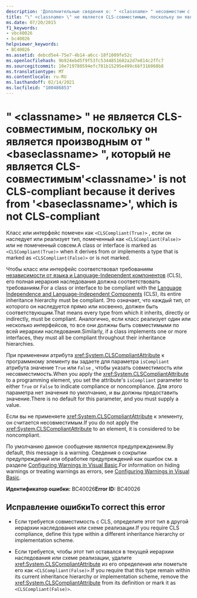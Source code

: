```yaml
---
description: 'Дополнительные сведения о: " <classname> " несовместим с CLS, так как он является производным от " <baseclassname> ", который НЕСОВМЕСТИМ с CLS'
title: "\" <classname> \" не является CLS-совместимым, поскольку он является производным от \" <baseclassname> \", который не является CLS-совместимым"
ms.date: 07/20/2015
f1_keywords:
- vbc40026
- bc40026
helpviewer_keywords:
- BC40026
ms.assetid: debcd5e4-75e7-4b14-a6cc-18f1009fe52c
ms.openlocfilehash: 9b924ebd5f9f53fc5344851602a2d7e814c2ffc7
ms.sourcegitcommit: 10e719780594efc781b15295e499c66f316068b8
ms.translationtype: MT
ms.contentlocale: ru-RU
ms.lasthandoff: 02/14/2021
ms.locfileid: "100486853"
---
```

# <a name="classname-is-not-cls-compliant-because-it-derives-from-baseclassname-which-is-not-cls-compliant"></a><span data-ttu-id="92297-103">" \<classname> " не является CLS-совместимым, поскольку он является производным от " \<baseclassname> ", который не является CLS-совместимым</span><span class="sxs-lookup"><span data-stu-id="92297-103">'\<classname>' is not CLS-compliant because it derives from '\<baseclassname>', which is not CLS-compliant</span></span>

<span data-ttu-id="92297-104">Класс или интерфейс помечен как `<CLSCompliant(True)>` , если он наследует или реализует тип, помеченный как `<CLSCompliant(False)>` или не помеченный совсем.</span><span class="sxs-lookup"><span data-stu-id="92297-104">A class or interface is marked as `<CLSCompliant(True)>` when it derives from or implements a type that is marked as `<CLSCompliant(False)>` or is not marked.</span></span>  
  
 <span data-ttu-id="92297-105">Чтобы класс или интерфейс соответствовал требованиям [независимости от языка и Language-Independent компонентов](../../standard/language-independence-and-language-independent-components.md) (CLS), его полная иерархия наследования должна соответствовать требованиям.</span><span class="sxs-lookup"><span data-stu-id="92297-105">For a class or interface to be compliant with the [Language Independence and Language-Independent Components](../../standard/language-independence-and-language-independent-components.md) (CLS), its entire inheritance hierarchy must be compliant.</span></span> <span data-ttu-id="92297-106">Это означает, что каждый тип, от которого он наследуется прямо или косвенно, должен быть соответствующим.</span><span class="sxs-lookup"><span data-stu-id="92297-106">That means every type from which it inherits, directly or indirectly, must be compliant.</span></span> <span data-ttu-id="92297-107">Аналогично, если класс реализует один или несколько интерфейсов, то все они должны быть совместимыми по всей иерархии наследования.</span><span class="sxs-lookup"><span data-stu-id="92297-107">Similarly, if a class implements one or more interfaces, they must all be compliant throughout their inheritance hierarchies.</span></span>  
  
 <span data-ttu-id="92297-108">При применении атрибута <xref:System.CLSCompliantAttribute> к программному элементу вы задаете для параметра `isCompliant` атрибута значение `True` или `False` , чтобы указать совместимость или несовместимость.</span><span class="sxs-lookup"><span data-stu-id="92297-108">When you apply the <xref:System.CLSCompliantAttribute> to a programming element, you set the attribute's `isCompliant` parameter to either `True` or `False` to indicate compliance or noncompliance.</span></span> <span data-ttu-id="92297-109">Для этого параметра нет значения по умолчанию, и вы должны предоставить значение.</span><span class="sxs-lookup"><span data-stu-id="92297-109">There is no default for this parameter, and you must supply a value.</span></span>  
  
 <span data-ttu-id="92297-110">Если вы не применяете <xref:System.CLSCompliantAttribute> к элементу, он считается несовместимым.</span><span class="sxs-lookup"><span data-stu-id="92297-110">If you do not apply the <xref:System.CLSCompliantAttribute> to an element, it is considered to be noncompliant.</span></span>  
  
 <span data-ttu-id="92297-111">По умолчанию данное сообщение является предупреждением.</span><span class="sxs-lookup"><span data-stu-id="92297-111">By default, this message is a warning.</span></span> <span data-ttu-id="92297-112">Сведения о сокрытии предупреждений или обработке предупреждений как ошибок см. в разделе [Configuring Warnings in Visual Basic](/visualstudio/ide/configuring-warnings-in-visual-basic).</span><span class="sxs-lookup"><span data-stu-id="92297-112">For information on hiding warnings or treating warnings as errors, see [Configuring Warnings in Visual Basic](/visualstudio/ide/configuring-warnings-in-visual-basic).</span></span>  
  
 <span data-ttu-id="92297-113">**Идентификатор ошибки:** BC40026</span><span class="sxs-lookup"><span data-stu-id="92297-113">**Error ID:** BC40026</span></span>  
  
## <a name="to-correct-this-error"></a><span data-ttu-id="92297-114">Исправление ошибки</span><span class="sxs-lookup"><span data-stu-id="92297-114">To correct this error</span></span>  
  
- <span data-ttu-id="92297-115">Если требуется совместимость с CLS, определите этот тип в другой иерархии наследования или схеме реализации.</span><span class="sxs-lookup"><span data-stu-id="92297-115">If you require CLS compliance, define this type within a different inheritance hierarchy or implementation scheme.</span></span>  
  
- <span data-ttu-id="92297-116">Если требуется, чтобы этот тип оставался в текущей иерархии наследования или схеме реализации, удалите <xref:System.CLSCompliantAttribute> из его определения или пометьте его как `<CLSCompliant(False)>`.</span><span class="sxs-lookup"><span data-stu-id="92297-116">If you require that this type remain within its current inheritance hierarchy or implementation scheme, remove the <xref:System.CLSCompliantAttribute> from its definition or mark it as `<CLSCompliant(False)>`.</span></span>
